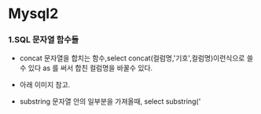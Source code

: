 # Mysql2
### 1.SQL 문자열 함수들 
 - concat 문자열을 합치는 함수,select concat(컬럼명,'기호',컬럼명)이런식으로 쓸수 있다 as 를 써서 합친 컬럼명을 바꿀수 있다.
 - 아래 이미지 참고.
 
 
 - substring 문자열 안의 일부분을 가져올때, select substring('
